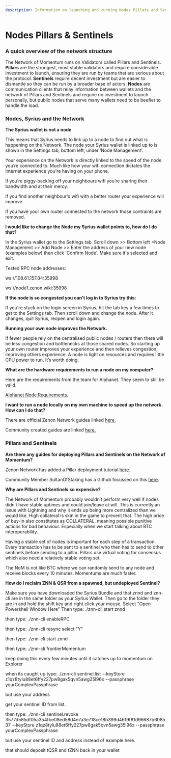```yaml
---
description: Information on launching and running Nodes Pillars and Sentinels.
---
```


# Nodes Pillars & Sentinels

### **A quick overview of the network structure**

The Network of Momentum runs on Validators called Pillars and Sentinels. **Pillars** are the strongest, most stable validators and require considerable investment to launch, ensuring they are run by teams that are serious about the protocol. **Sentinels** require decent investment but are easier to dismantle so they can be run by a broader base of actors. **Nodes** are communication clients that relay information between wallets and the network of Pillars and Sentinels and require no investment to launch personally, but public nodes that serve many wallets need to be beefier to handle the load.

### **Nodes, Syrius and the Network**

**The Syrius wallet is not a node**

This means that Syrius needs to link up to a node to find out what is happening on the Network. The node your Syrius wallet is linked up to is shown in the Settings tab, bottom left, under ‘Node Management’.

Your experience on the Network is directly linked to the speed of the node you’re connected to. Much like how your wifi connection dictates the Internet experience you're having on your phone.

If you’re piggy-backing off your neighbours wifi you’re sharing their bandwidth and at their mercy.&#x20;

If you find another neighbour's wifi with a better router your experience will improve.

If you have your own router connected to the network those contraints are removed.

**I would like to change the Node my Syrius wallet points to, how do I do that?**

In the Syrius wallet go to the Settings tab. Scroll down >> Bottom left >Node Management >> Add Node >> Enter the address of your new node (examples below) then click 'Confirm Node'. Make sure it's selected and exit.

Tested RPC node addresses:

ws://108.61.157.84:35998

ws://node1.zenon.wiki:35998

**If the node is so congested you can't log in to Syrius try this:**

If you're stuck on the login screen in Syrius, hit the tab key a few times to get to the Settings tab. Then scroll down and change the node. After it changes, quit Syrius, reopen and login again.

**Running your own node improves the Network.**&#x20;

If fewer people rely on the centralised public nodes / routers then there will be less congestion and bottlenecks at those shared nodes. So starting up your own router improves your experience and then relieves congestion, improving others experience. A node is light on resources and requires little CPU power to run. It’s worth doing.

**What are the hardware requirements to run a node on my computer?**

Here are the requirements from the team for Alphanet. They seem to still be valid.

​[Alphanet Node Requirements.​](https://testnet.znn.space/#!requirements.md)

**I want to run a node locally on my own machine to speed up the network. How can I do that?**

There are official Zenon Network guides linked [here.](../#official-zenon-network-resources)

Community created guides are linked [here.](../#community-resources)

### **Pillars and Sentinels**

**Are there any guides for deploying Pillars and Sentinels on the Network of Momentum?**

Zenon Network has added a Pillar deployment tutorial [here](https://github.com/zenon-network/znn-bundle).

Community Member SultanOfStaking has a Github focussed on this [here](https://github.com/sultanofstaking).

**Why are Pillars and Sentinels so expensive?**

The Network of Momentum probably wouldn’t perform very well if nodes didn’t have stable uptimes and could join/leave at will. This is currently an issue with Lightning and why it ends up being more centralized than we would like. High collateral is skin in the game to prevent that. The high price of buy-in also constitutes as COLLATERAL, meaning possible punitive actions for bad behaviour. Especially when we start talking about BTC interoperability.

Having a stable set of nodes is important for each step of a transaction. Every transaction has to be sent to a sentinel who then has to send to other sentinels before sending to a pillar. Pillars use virtual voting for consensus which also need a relatively stable voting set.

The NoM is not like BTC where we can randomly send to any node and receive blocks every 10 minutes. Momentums are much faster.

**How do I reclaim ZNN & QSR from a spawned, but undeployed Sentinel?**

Make sure you have downloaded the Syrius Bundle and that znnd and znn-cli are in the same folder as your Syrius Wallet. Then go to the folder they are in and hold the shift key and right click your mouse. Select "Open Powershell Window Here" Then type: ./znn-cli start znnd

then type: ./znn-cli enableRPC

then type: ./znn-cli resync select "Y"

then type: ./znn-cli start znnd

then type: ./znn-cli frontierMomentum

keep doing this every few minutes until it catches up to momentum on Explorer

when its caught up type: ./znn-cli sentinel.list --keyStore z1qz8tylu88et6ffy227pw8gak5qvn5awg35l96x --passphrase yourComplexPassphrase

but use your address

get your sentinel ID from list.

then type: ./znn-cli sentinel.revoke 3577d585df05a354fbe08ed58d4e7a3e718ce18b399d46f9f81d96687b608537 --keyStore z1qz8tylu88et6ffy227pw8gak5qvn5awg35l96x --passphrase yourComplexPassphrase

but use your sentinel ID and address instead of example here.

that should deposit tQSR and tZNN back in your wallet
